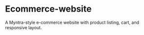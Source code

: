 # Ecommerce-website
A Myntra-style e-commerce website with product listing, cart, and responsive layout.
